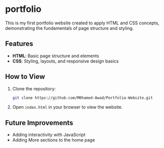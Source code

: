 # portfolio

This is my first portfolio website created to apply HTML and CSS concepts, demonstrating the fundamentals of page structure and styling.

## Features

- **HTML**: Basic page structure and elements
- **CSS**: Styling, layouts, and responsive design basics

## How to View

1. Clone the repository:

   ```bash
   git clone https://github.com/M0hamed-Awad/Portfolio-Website.git

2. Open `index.html` in your browser to view the website.

## Future Improvements

- Adding interactivity with JavaScript
- Adding More sections to the home page
